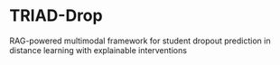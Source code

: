 # TRIAD-Drop
RAG-powered multimodal framework for student dropout prediction in distance learning with explainable interventions
